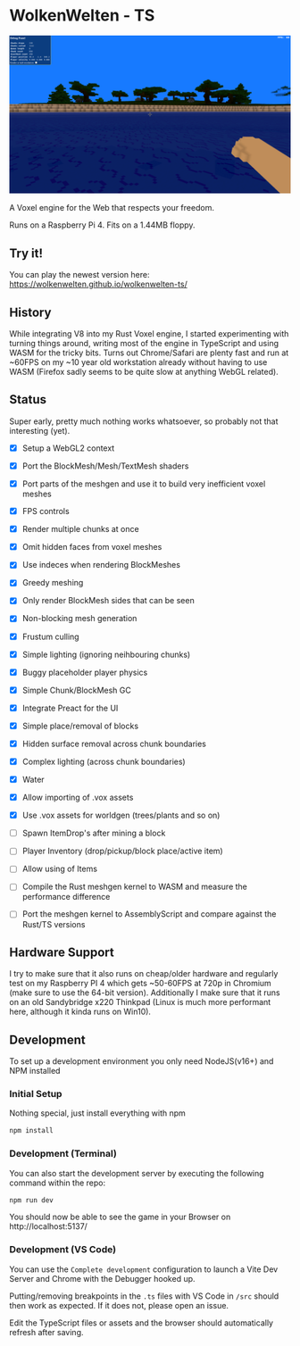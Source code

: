 # WolkenWelten - TS

![Have a screenshot](https://github.com/wolkenwelten/wolkenwelten-screenshots/raw/main/2023-01-26.png)

A Voxel engine for the Web that respects your freedom.

Runs on a Raspberry Pi 4. Fits on a 1.44MB floppy.

## Try it!
You can play the newest version here: https://wolkenwelten.github.io/wolkenwelten-ts/

## History
While integrating V8 into my Rust Voxel engine, I started experimenting with turning things around, writing most of the engine in TypeScript and using WASM for the tricky bits. Turns out Chrome/Safari are plenty fast and run at ~60FPS on my ~10 year old workstation already without having to use WASM (Firefox sadly seems to be quite slow at anything WebGL related).

## Status
Super early, pretty much nothing works whatsoever, so probably not that interesting (yet).

- [X] Setup a WebGL2 context
- [X] Port the BlockMesh/Mesh/TextMesh shaders
- [X] Port parts of the meshgen and use it to build very inefficient voxel meshes
- [X] FPS controls
- [X] Render multiple chunks at once
- [X] Omit hidden faces from voxel meshes
- [X] Use indeces when rendering BlockMeshes
- [X] Greedy meshing
- [X] Only render BlockMesh sides that can be seen
- [X] Non-blocking mesh generation
- [X] Frustum culling
- [X] Simple lighting (ignoring neihbouring chunks)
- [X] Buggy placeholder player physics
- [X] Simple Chunk/BlockMesh GC
- [X] Integrate Preact for the UI
- [X] Simple place/removal of blocks
- [X] Hidden surface removal across chunk boundaries
- [X] Complex lighting (across chunk boundaries)
- [X] Water
- [X] Allow importing of .vox assets
- [X] Use .vox assets for worldgen (trees/plants and so on)
- [ ] Spawn ItemDrop's after mining a block
- [ ] Player Inventory (drop/pickup/block place/active item)
- [ ] Allow using of Items

- [ ] Compile the Rust meshgen kernel to WASM and measure the performance difference
- [ ] Port the meshgen kernel to AssemblyScript and compare against the Rust/TS versions

## Hardware Support
I try to make sure that it also runs on cheap/older hardware and regularly test on my Raspberry PI 4 which gets ~50-60FPS at 720p in Chromium (make sure to use the 64-bit version). Additionally I make sure that it runs on an old Sandybridge x220 Thinkpad (Linux is much more performant here, although it kinda runs on Win10).

## Development
To set up a development environment you only need NodeJS(v16+) and NPM installed

### Initial Setup
Nothing special, just install everything with npm
```bash
npm install
```

### Development (Terminal)
You can also start the development server by executing the following command within the repo:
```bash
npm run dev
```
You should now be able to see the game in your Browser on http://localhost:5137/


### Development (VS Code)
You can use the `Complete development` configuration to launch a Vite Dev Server and Chrome with the Debugger hooked up.

Putting/removing breakpoints in the `.ts` files with VS Code in `/src` should then work as expected.
If it does not, please open an issue.

Edit the TypeScript files or assets and the browser should automatically refresh after saving.
